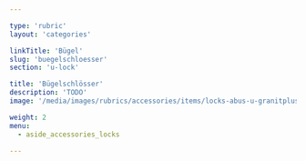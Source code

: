 ```yaml
---

type: 'rubric'
layout: 'categories'

linkTitle: 'Bügel'
slug: 'buegelschloesser'
section: 'u-lock'

title: 'Bügelschlösser'
description: 'TODO'
image: '/media/images/rubrics/accessories/items/locks-abus-u-granitplus640_1.jpg'

weight: 2
menu:
  - aside_accessories_locks

---
```


